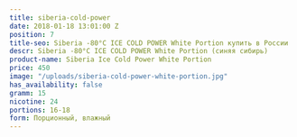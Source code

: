 ```yaml
---
title: siberia-cold-power
date: 2018-01-18 13:01:00 Z
position: 7
title-seo: Siberia -80°C ICE COLD POWER White Portion купить в России
descr: Siberia -80°C ICE COLD POWER White Portion (синяя сибирь)
product-name: Siberia Ice Cold Power White Portion
price: 450
image: "/uploads/siberia-cold-power-white-portion.jpg"
has_availability: false
gramm: 15
nicotine: 24
portions: 16-18
form: Порционный, влажный
---
```


